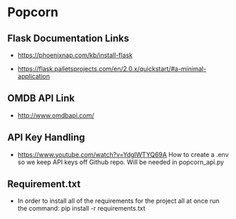 # Popcorn

## Flask Documentation Links
  - https://phoenixnap.com/kb/install-flask
  
  - https://flask.palletsprojects.com/en/2.0.x/quickstart/#a-minimal-application

## OMDB API Link
  - http://www.omdbapi.com/

## API Key Handling
  - https://www.youtube.com/watch?v=YdgIWTYQ69A How to create a .env so we keep API keys off Github repo. Will be needed in popcorn_api.py

## Requirement.txt
  - In order to install all of the requirements for the project all at once run the command: pip install -r requirements.txt
